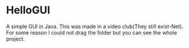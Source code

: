 # HelloGUI
A simple GUI in Java.
This was made in a video club(They still exist-Net).
For some reason I could not drag the folder but you can see the whole project.
